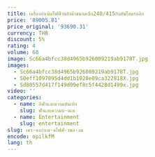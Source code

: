 ```yaml
---
title: เครื่องกำเนิดไฟฟ้าพลังน้ำขนาดเล็ก240/415กังหันไฮดรอลิก
price: '89005.81'
price_original: '93690.31'
currency: THB
discount: 5%
rating: 4
volume: 68
image: Sc66a4bfcc38d4965b926009219ab9178T.jpg
images:
  - Sc66a4bfcc38d4965b926009219ab9178T.jpg
  - S0eff1097095d4dd1b1020e09ca322818X.jpg
  - Sd80557d417f149d09ef8c5f4428d1499x.jpg
video: ''
categories:
  - name: กีฬาและความบันเทิง
    slug: ฬาและความบ-นเท
  - name: Entertainment
    slug: entertainment
slug: เคร-องกำเน-ดไฟฟ-าพล-งน
encode: opilkfM
lang: th
---
```

  